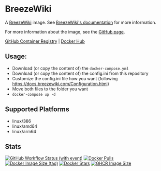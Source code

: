 # BreezeWiki

A [BreezeWiki](https://gitdab.com/cadence/breezewiki) image. See [BreezeWiki's documentation](https://docs.breezewiki.com/) for more information.

For more information about the image, see the [GitHub page](https://github.com/Zottelchen/docker-container/breezewiki).

[GitHub Container Registry](https://github.com/users/Zottelchen/packages/container/package/breezewiki) | [Docker Hub](https://hub.docker.com/r/zottelchen/breezewiki)

## Usage:

- Download (or copy the content of) the `docker-compose.yml`
- Download (or copy the content of) the config.ini from this repository
- Customize the config.ini file how you want (following https://docs.breezewiki.com/Configuration.html)
- Move both files to the folder you want
- `docker-compose up -d`

## Supported Platforms

- linux/386
- linux/amd64
- linux/arm64

## Stats

[![GitHub Workflow Status (with event)](https://img.shields.io/github/actions/workflow/status/zottelchen/docker-container/breezewiki.yml?logo=github)](https://github.com/Zottelchen/docker-container/actions/workflows/breezewiki.yml)
[![Docker Pulls](https://img.shields.io/docker/pulls/zottelchen/breezewiki?logo=docker)](https://hub.docker.com/r/zottelchen/breezewiki)
[![Docker Image Size (tag)](https://img.shields.io/docker/image-size/zottelchen/breezewiki/latest?logo=docker)](https://hub.docker.com/r/zottelchen/breezewiki)
[![Docker Stars](https://img.shields.io/docker/stars/zottelchen/breezewiki?label=%E2%AD%90%20DOCKER%20STARS)](https://hub.docker.com/r/zottelchen/breezewiki)
[![GHCR Image Size](https://ghcr-badge.egpl.dev/zottelchen/breezewiki/size)](https://github.com/users/Zottelchen/packages/container/package/breezewiki)
